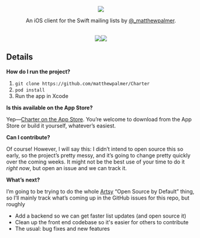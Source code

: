 <p align="center">
  <img src="http://i.imgur.com/ClrkeeK.png" />
</p>

<p align="center">
  An iOS client for the Swift mailing lists by <a href="http://twitter.com/_matthewpalmer"</a>@_matthewpalmer</a>.
</p>

<p align="center">
<br/>
<img src="http://i.imgur.com/ouvY5SA.png" /><img src="http://i.imgur.com/yPScDFa.png" />
<br/>
</p>

## Details

**How do I run the project?**

1. `git clone https://github.com/matthewpalmer/Charter`
2. `pod install`
3. Run the app in Xcode

**Is this available on the App Store?**

Yep—[Charter on the App Store](https://itunes.apple.com/us/app/charter-mailing-list-client/id1082212697?ls=1&mt=8). You’re welcome to download from the App Store or build it yourself, whatever’s easiest.

**Can I contribute?**

Of course! However, I will say this: I didn’t intend to open source this so early, so the project’s pretty messy,
and it’s going to change pretty quickly over the coming weeks. It might not be the best use of your time to do it *right now*,
but open an issue and we can track it.

**What’s next?**

I’m going to be trying to do the whole [Artsy](http://artsy.net) “Open Source by Default” thing, so I’ll mainly track what’s coming up in the GitHub issues for this repo, but roughly

* Add a backend so we can get faster list updates (and open source it)
* Clean up the front end codebase so it's easier for others to contribute
* The usual: bug fixes and new features
